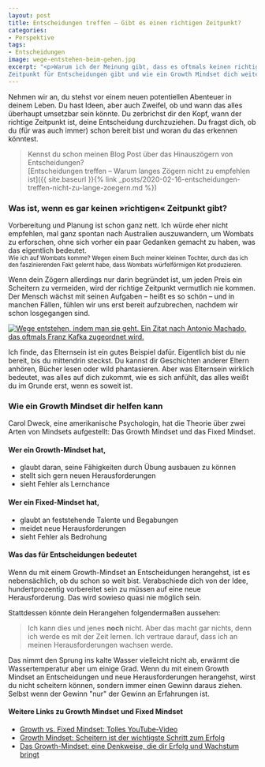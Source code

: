 ```yaml
---
layout: post
title: Entscheidungen treffen – Gibt es einen richtigen Zeitpunkt?
categories:
- Perspektive
tags:
- Entscheidungen
image: wege-entstehen-beim-gehen.jpg
excerpt: "<p>Warum ich der Meinung gibt, dass es oftmals keinen richtigen
Zeitpunkt für Entscheidungen gibt und wie ein Growth Mindset dich weiterbringt.</p>"
---
```


Nehmen wir an, du stehst vor einem neuen potentiellen Abenteuer in deinem Leben.
Du hast Ideen, aber auch Zweifel, ob und wann das alles überhaupt umsetzbar sein
könnte. Du zerbrichst dir den Kopf, wann der richtige Zeitpunkt ist, deine
Entscheidung durchzuziehen. Du fragst dich, ob du (für was auch immer) schon
bereit bist und woran du das erkennen könntest.

> Kennst du schon meinen Blog Post über das Hinauszögern von Entscheidungen?<br/>
> [Entscheidungen treffen – Warum langes Zögern nicht zu empfehlen ist]({{ site.baseurl }}{% link _posts/2020-02-16-entscheidungen-treffen-nicht-zu-lange-zoegern.md %})

### Was ist, wenn es gar keinen »richtigen« Zeitpunkt gibt?

Vorbereitung und Planung ist schon ganz nett. Ich würde eher nicht empfehlen,
mal ganz spontan nach Australien auszuwandern, um Wombats zu erforschen, ohne
sich vorher ein paar Gedanken gemacht zu haben, was das eigentlich bedeutet.<br/>
<small>Wie ich auf Wombats komme? Wegen einem Buch meiner kleinen Tochter, durch
das ich den faszinierenden Fakt gelernt habe, dass Wombats würfelförmigen Kot
produzieren.</small>

Wenn dein Zögern allerdings nur darin begründet ist, um jeden Preis ein
Scheitern zu vermeiden, wird der richtige Zeitpunkt vermutlich nie kommen. Der
Mensch wächst mit seinen Aufgaben – heißt es so schön – und in manchen Fällen,
fühlen wir uns erst bereit aufzubrechen, nachdem wir schon losgegangen sind.

[![Wege entstehen, indem man sie geht. Ein Zitat nach Antonio Machado, das oftmals Franz Kafka zugeordnet wird.]({{site.baseurl}}/assets/img/posts/wege-entstehen-beim-gehen.jpg)]({{site.baseurl}}/assets/img/posts/wege-entstehen-beim-gehen.jpg)

Ich finde, das Elternsein ist ein gutes Beispiel dafür. Eigentlich bist du nie
bereit, bis du mittendrin steckst. Du kannst dir Geschichten anderer Eltern
anhören, Bücher lesen oder wild phantasieren. Aber was Elternsein wirklich
bedeutet, was alles auf dich zukommt, wie es sich anfühlt, das alles weißt du im
Grunde erst, wenn es soweit ist.

### Wie ein Growth Mindset dir helfen kann

Carol Dweck, eine amerikanische Psychologin, hat die Theorie über zwei Arten von
Mindsets aufgestellt: Das Growth Mindset und das Fixed Mindset.

#### Wer ein Growth-Mindset hat,
* glaubt daran, seine Fähigkeiten durch Übung ausbauen zu können
* stellt sich gern neuen Herausforderungen
* sieht Fehler als Lernchance

#### Wer ein Fixed-Mindset hat,
* glaubt an feststehende Talente und Begabungen
* meidet neue Herausforderungen
* sieht Fehler als Bedrohung

#### Was das für Entscheidungen bedeutet

Wenn du mit einem Growth-Mindset an Entscheidungen herangehst, ist es
nebensächlich, ob du schon so weit bist. Verabschiede dich von der Idee,
hundertprozentig vorbereitet sein zu müssen auf eine neue Herausforderung. Das
wird sowieso quasi nie möglich sein.

Stattdessen könnte dein Herangehen folgendermaßen aussehen:
> Ich kann dies und jenes **noch** nicht. Aber das macht gar nichts, denn ich werde
es mit der Zeit lernen. Ich vertraue darauf, dass ich an meinen Herausforderungen
wachsen werde.

Das nimmt den Sprung ins kalte Wasser vielleicht nicht ab, erwärmt die
Wassertemperatur aber um einige Grad. Wenn du mit einem Growth Mindset an
Entscheidungen und neue Herausforderungen herangehst, wirst du nicht scheitern
können, sondern immer einen Gewinn daraus ziehen. Selbst wenn der Gewinn "nur"
der Gewinn an Erfahrungen ist.

#### Weitere Links zu Growth Mindset und Fixed Mindset

* [Growth vs. Fixed Mindset: Tolles YouTube-Video](https://www.youtube.com/watch?v=I79fZFvz9JA)
* [Growth Mindset: Scheitern ist der wichtigste Schritt zum Erfolg](https://bildungsthemen.phorms.de/de/top-themen/growth-mindset/growth-mindset-scheitern-ist-der-wichtigste-schritt-zum-erfolg)
* [Das Growth-Mindset: eine Denkweise, die dir Erfolg und Wachstum bringt](https://zeitzuleben.de/growth-mindset/)
